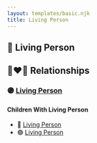 ```yaml
---
layout: templates/basic.njk
title: Living Person
---
```

## 🔵 Living Person


## 👩‍❤️‍👨 Relationships

### 🟣 [Living Person](/people/2/29247616)

#### Children With Living Person
* 🔵 [Living Person](/people/2/23477432)
* 🟣 [Living Person](/people/7/76243458)